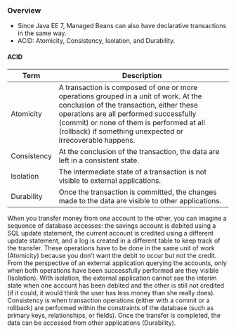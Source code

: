 ### Overview
* Since Java EE 7, Managed Beans can also have declarative transactions in the same way.
* ACID: Atomicity, Consistency, Isolation, and Durability.


#### ACID
| Term |Description |
| ----- | ------ |
| Atomicity  | A transaction is composed of one or more operations grouped in a unit of work. At the conclusion of the transaction, either these operations are all performed successfully (commit) or none of them is performed at all (rollback) if something unexpected or irrecoverable happens.  |
| Consistency  | At the conclusion of the transaction, the data are left in a consistent state. |
| Isolation | The intermediate state of a transaction is not visible to external applications. |
| Durability | Once the transaction is committed, the changes made to the data are visible to other applications.|

When you transfer money from one account to the other, you can imagine a sequence of database accesses: the
savings account is debited using a SQL update statement, the current account is credited using a different update
statement, and a log is created in a different table to keep track of the transfer. These operations have to be done in
the same unit of work (Atomicity) because you don’t want the debit to occur but not the credit. From the perspective
of an external application querying the accounts, only when both operations have been successfully performed are
they visible (Isolation). With isolation, the external application cannot see the interim state when one account has
been debited and the other is still not credited (if it could, it would think the user has less money than she really does).
Consistency is when transaction operations (either with a commit or a rollback) are performed within the constraints
of the database (such as primary keys, relationships, or fields). Once the transfer is completed, the data can be
accessed from other applications (Durability).

